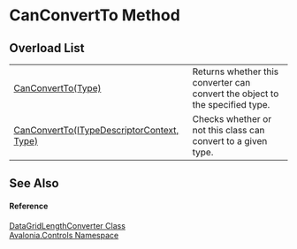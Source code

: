 # CanConvertTo Method


## Overload List
<table>
<tr>
<td><a href="https://learn.microsoft.com/dotnet/api/system.componentmodel.typeconverter.canconvertto#system-componentmodel-typeconverter-canconvertto(system-type)" target="_blank" rel="noopener noreferrer">CanConvertTo(Type)</a></td>
<td>Returns whether this converter can convert the object to the specified type.</td>
</tr>
<tr>
<td><a href="M_Avalonia_Controls_DataGridLengthConverter_CanConvertTo">CanConvertTo(ITypeDescriptorContext, Type)</a></td>
<td>Checks whether or not this class can convert to a given type.</td>
</tr>
</table>

## See Also


#### Reference
<a href="T_Avalonia_Controls_DataGridLengthConverter">DataGridLengthConverter Class</a>  
<a href="N_Avalonia_Controls">Avalonia.Controls Namespace</a>  

